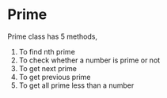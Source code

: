 Prime
=====

Prime class has 5 methods, 
1.  To find nth prime
2.  To check whether a number is prime or not
3.  To get next prime
4.  To get previous prime
5.  To get all prime less than a number
